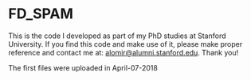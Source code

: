 # FD_SPAM
This is the code I developed as part of my PhD studies at Stanford University. If you find this code and make use of it,
 please make proper reference and contact me at: alomir@alumni.stanford.edu. Thank you!

The first files were uploaded in April-07-2018
